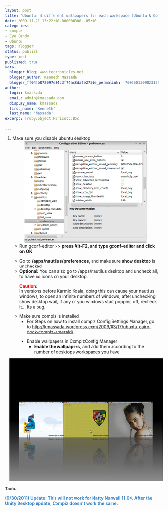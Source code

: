 ```yaml
---
layout: post
title: "Ubuntu: 4 different wallpapers for each workspace (Ubuntu & Compiz)"
date: 2009-11-21 13:22:00.000000000 -05:00
categories:
- compiz
- Eye Candy
- Ubuntu
tags: blogger
status: publish
type: post
published: true
meta:
  blogger_blog: www.techronicles.net
  blogger_author: Kenneth Massada
  blogger_ff04fb872097e84c3f74ac8dafe273de_permalink: '7086601309023125491'
author:
  login: kmassada
  email: admin@kmassada.com
  display_name: kmassada
  first_name: 'Kenneth'
  last_name: 'Massada'
excerpt: !ruby/object:Hpricot::Doc

---
```

<ol>
<li>Make sure you disable ubuntu desktop
<div class="separator" style="clear:both;text-align:center;"><a href="http://techronilces.files.wordpress.com/2009/11/958eb-screenshot-1.png" style="margin-left:1em;margin-right:1em;"><img border="0" height="333" src="/images/wp/958eb-screenshot-1.png?w=300" width="400" /></a></div>
<ul /></li>
<li>Run gconf-editor &gt;&gt; <strong>press Alt-F2, and type gconf-editor and click on OK</strong></li>
<p>
<li>Go to <strong>/apps/nautilus/preferences</strong>, and make sure<strong> show desktop</strong> is unchecked</li>
<li><strong>Optional:</strong> You can also go to /apps/nautilus desktop and uncheck all, to have no icons on your desktop.</li>
<p><strong><span style="color:red;">Caution</span>:</strong><br />In versions before Karmic Koala, doing this can cause your nautilus windows, to open an infinite numbers of windows, after unchecking show desktop wait, if any of you windows start popping off, recheck it... Its a bug.
<li>Make sure compiz is installed
<div class="separator" style="clear:both;text-align:center;"></div>
<ul /></li>
<li>For Steps on how to install compiz Config Settings Manager, go to <a href="http://kmassada.wordpress.com/2009/03/17/ubuntu-cairo-dock-compiz-emerald/">http://kmassada.wordpress.com/2009/03/17/ubuntu-cairo-dock-compiz-emerald/</a></li>
<p>
<li>Enable wallpapers in  CompizConfig Manager
<ul /></li>
<li><strong>Enable the wallpapers</strong>, and add them according to the number of desktops workspaces you have</li>
</ol>
<div class="separator" style="clear:both;text-align:center;"><a href="http://techronilces.files.wordpress.com/2009/11/3769e-screenshot-3.png" style="margin-left:1em;margin-right:1em;"><img border="0" height="400" src="/images/wp/3769e-screenshot-3.png?w=300" width="640" /></a></div>
<p>Tada..</p>
<p><b><span style="color:#3d85c6;">(9/30/2011) Update: This will not work for Natty Narwall 11.04. After the Unity Desktop update, Compiz doesn't work the same. </span></b></p>
